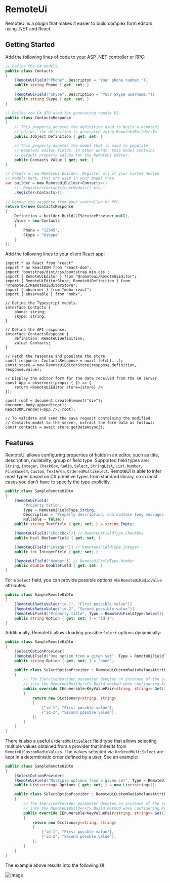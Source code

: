 # RemoteUi

RemoteUi is a plugin that makes it easier to build complex form editors using .NET and React.

## Getting Started

Add the following lines of code to your ASP .NET controller or RPC:

```cs
// Define the C# models.
public class Contacts
{
    [RemoteUiField("Phone", Descripton = "Your phone number.")] 
    public string Phone { get; set; }
    
    [RemoteUiField("Skype", Description = "Your Skype username.")]
    public string Skype { get; set; }
}

// Define the C# DTO used for generating remote UI.
public class ContactsResponse
{
    // This property denotes the definition used to build a RemoteUi
    // editor, the definition is generated using RemoteUiBuilder<T>.
    public JObject Definition { get; set; }

    // This property denotes the model that is used to populate
    // RemoteUi editor fields. In other words, this model contains
    // default property values for the RemoteUi editor.
    public Contacts Value { get; set; }
}

// Create a new RemoteUi builder. Register all of your custom nested
// models here, that are used in your model tree.
var builder = new RemoteUiBuilder<Contacts>()
    // .Register<ContactsInnerModel>() etc.
    .Register<Contacts>();
    
// Return the response from your controller or RPC.
return Ok(new ContactsResponse
{
    Definition = builder.Build((IServiceProvider)null),
    Value = new Contacts
    {
        Phone = "12345",
        Skype = "@skype"
    }
});
```

Add the following lines to your client React app:

```tsx
import * as React from "react"
import * as ReactDOM from "react-dom";
import 'bootstrap/dist/css/bootstrap.min.css';
import { RemoteUiEditor } from "@remoteui/RemoteUiEditor";
import { RemoteUiEditorStore, RemoteUiDefinition } from "@remoteui/RemoteUiEditorStore";
import { observer } from "mobx-react";
import { observable } from "mobx";

// Define the Typescript models.
interface Contacts {
    phone: string;
    skype: string;
}

// Define the API response.
interface ContactsResponse {
    definition: RemoteUiDefinition;
    value: Contacts;
}

// Fetch the response and populate the store. 
const response: ContactsResponse = await fetch(...);
const store = new RemoteUiEditorStore(response.definition, response.value);

// Display the editor form for the data received from the C# server.
const App = observer((props: { }) => {
    return <RemoteUiEditor store={store} />
});

const root = document.createElement("div");
document.body.append(root);
ReactDOM.render(<App />, root);

// To validate and send the save request containing the modified
// Contacts model to the server, extract the form data as follows:
const contacts = await store.getDataAsync();
```

## Features

RemoteUi allows configuring properties of fields in an editor, such as title, description, nullability, group or field type. Supported field types are: `String`, `Integer`, `CheckBox`, `Radio`, `Select`, `StringList`, `List`, `Number`, `FileBase64`, `Custom`, `TextArea`, `OrderedMultiSelect`. RemoteUi is able to infer most types based on C# primitive types from standard library, so in most cases you don't have to specify the type explicitly.

```cs
public class SampleRemoteUiDto
{
    [RemoteUiField(
        "Property title",
        Type = RemoteUiFieldType.String,
        Description = "Property description, can contain long messages.",
        Nullable = false)]
    public string TextField { get; set; } = string.Empty;

    [RemoteUiField("CheckBox")] // RemoteUiFieldType.CheckBox
    public bool BooleanField { get; set; }

    [RemoteUiField("Integer")] // RemoteUiFieldType.Integer
    public int IntegerField { get; set; }

    [RemoteUiField("Number")] // RemoteUiFieldType.Number
    public double DoubleField { get; set; }
}
```

For a `Select` field, you can provide possible options via `RemoteUiRadioValue` attributes:

```cs
public class SampleRemoteUiDto
{
    [RemoteUiRadioValue("id-1", "First possible value")]
    [RemoteUiRadioValue("id-2", "Second possible value")]
    [RemoteUiField("Property title", Type = RemoteUiFieldType.Select)]
    public string Option { get; set; } = "id-1";
}
```

Additionally, RemoteUi allows loading possible `Select` options dynamically:

```cs
public class SampleRemoteUiDto
{
    [SelectOptionProvider]
    [RemoteUiField("One option from a given set", Type = RemoteUiFieldType.Select)]
    public string Option { get; set; } = "anon";

    public class SelectOptionProvider : RemoteUiCustomRadioValuesAttribute
    {
        // The IServiceProvider parameter denotes an instance of the service provider you pass
        // into the RemoteUiBuilder<T>.Build method when configuring RemoteUi.
        public override IEnumerable<KeyValuePair<string, string>> Get(IServiceProvider services)
        {
            return new Dictionary<string, string>
            {
                {"id-1", "First possble value"},
                {"id-2", "Second possble value"},
            };
        }
    }
}
```

There is also a useful `OrderedMultiSelect` field type that allows selecting multiple values obtained from a provider that inherits from `RemoteUiCustomRadioValues`. The values selected via `OrderedMultiSelect` are kept in a deterministic order defined by a user. See an example:

```cs
public class SampleRemoteUiDto
{
    [SelectOptionProvider]
    [RemoteUiField("Multiple options from a given set", Type = RemoteUiFieldType.OrderedMultiSelect)]
    public List<string> Options { get; set; } = new List<string>();

    public class SelectOptionProvider : RemoteUiCustomRadioValuesAttribute
    {
        // The IServiceProvider parameter denotes an instance of the service provider you pass
        // into the RemoteUiBuilder<T>.Build method when configuring RemoteUi.
        public override IEnumerable<KeyValuePair<string, string>> Get(IServiceProvider services)
        {
            return new Dictionary<string, string>
            {
                {"id-1", "First possble value"},
                {"id-2", "Second possble value"},
            };
        }
    }
}
```

The example above results into the following UI:

![image](https://user-images.githubusercontent.com/6759207/74869540-33907c80-5369-11ea-87e9-ea546f0c9f43.png)

